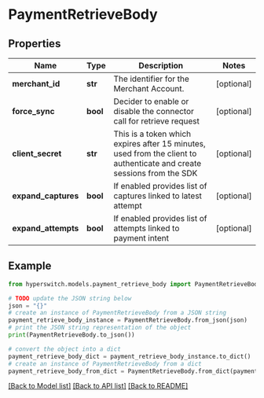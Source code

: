 # PaymentRetrieveBody


## Properties

Name | Type | Description | Notes
------------ | ------------- | ------------- | -------------
**merchant_id** | **str** | The identifier for the Merchant Account. | [optional] 
**force_sync** | **bool** | Decider to enable or disable the connector call for retrieve request | [optional] 
**client_secret** | **str** | This is a token which expires after 15 minutes, used from the client to authenticate and create sessions from the SDK | [optional] 
**expand_captures** | **bool** | If enabled provides list of captures linked to latest attempt | [optional] 
**expand_attempts** | **bool** | If enabled provides list of attempts linked to payment intent | [optional] 

## Example

```python
from hyperswitch.models.payment_retrieve_body import PaymentRetrieveBody

# TODO update the JSON string below
json = "{}"
# create an instance of PaymentRetrieveBody from a JSON string
payment_retrieve_body_instance = PaymentRetrieveBody.from_json(json)
# print the JSON string representation of the object
print(PaymentRetrieveBody.to_json())

# convert the object into a dict
payment_retrieve_body_dict = payment_retrieve_body_instance.to_dict()
# create an instance of PaymentRetrieveBody from a dict
payment_retrieve_body_from_dict = PaymentRetrieveBody.from_dict(payment_retrieve_body_dict)
```
[[Back to Model list]](../README.md#documentation-for-models) [[Back to API list]](../README.md#documentation-for-api-endpoints) [[Back to README]](../README.md)


